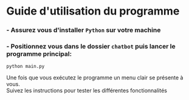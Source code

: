 # Guide d'utilisation du programme

### - Assurez vous d'installer `Python` sur votre machine

### - Positionnez vous dans le dossier `chatbot` puis lancer le programme principal:

    python main.py

Une fois que vous exécutez le programme un menu clair se présente à vous.  
Suivez les instructions pour tester les différentes fonctionnalités
